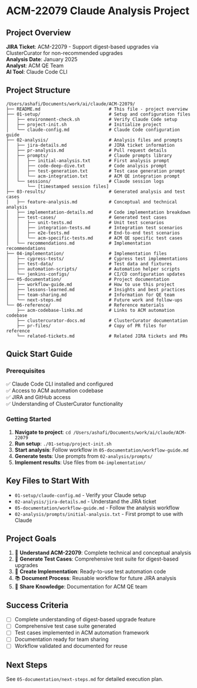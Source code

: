 # ACM-22079 Claude Analysis Project

## Project Overview
**JIRA Ticket**: ACM-22079 - Support digest-based upgrades via ClusterCurator for non-recommended upgrades  
**Analysis Date**: January 2025  
**Analyst**: ACM QE Team  
**AI Tool**: Claude Code CLI  

## Project Structure
```
/Users/ashafi/Documents/work/ai/claude/ACM-22079/
├── README.md                          # This file - project overview
├── 01-setup/                          # Setup and configuration files
│   ├── environment-check.sh           # Verify Claude Code setup
│   ├── project-init.sh                # Initialize project
│   └── claude-config.md               # Claude Code configuration guide
├── 02-analysis/                       # Analysis files and prompts
│   ├── jira-details.md                # JIRA ticket information
│   ├── pr-analysis.md                 # Pull request details
│   ├── prompts/                       # Claude prompts library
│   │   ├── initial-analysis.txt       # First analysis prompt
│   │   ├── code-deep-dive.txt         # Code analysis prompt
│   │   ├── test-generation.txt        # Test case generation prompt
│   │   └── acm-integration.txt        # ACM QE integration prompt
│   └── sessions/                      # Claude session logs
│       └── [timestamped session files]
├── 03-results/                        # Generated analysis and test cases
│   ├── feature-analysis.md            # Conceptual and technical analysis
│   ├── implementation-details.md      # Code implementation breakdown
│   ├── test-cases/                    # Generated test cases
│   │   ├── unit-tests.md              # Unit test scenarios
│   │   ├── integration-tests.md       # Integration test scenarios
│   │   ├── e2e-tests.md               # End-to-end test scenarios
│   │   └── acm-specific-tests.md      # ACM QE specific test cases
│   └── recommendations.md             # Implementation recommendations
├── 04-implementation/                 # Implementation files
│   ├── cypress-tests/                 # Cypress test implementations
│   ├── test-data/                     # Test data and fixtures
│   ├── automation-scripts/            # Automation helper scripts
│   └── jenkins-configs/               # CI/CD configuration updates
├── 05-documentation/                  # Project documentation
│   ├── workflow-guide.md              # How to use this project
│   ├── lessons-learned.md             # Insights and best practices
│   ├── team-sharing.md                # Information for QE team
│   └── next-steps.md                  # Future work and follow-ups
└── 06-reference/                      # Reference materials
    ├── acm-codebase-links.md          # Links to ACM automation codebase
    ├── clustercurator-docs.md         # ClusterCurator documentation
    ├── pr-files/                      # Copy of PR files for reference
    └── related-tickets.md             # Related JIRA tickets and PRs
```

## Quick Start Guide

### Prerequisites
✅ Claude Code CLI installed and configured  
✅ Access to ACM automation codebase  
✅ JIRA and GitHub access  
✅ Understanding of ClusterCurator functionality  

### Getting Started
1. **Navigate to project**: `cd /Users/ashafi/Documents/work/ai/claude/ACM-22079`
2. **Run setup**: `./01-setup/project-init.sh`
3. **Start analysis**: Follow workflow in `05-documentation/workflow-guide.md`
4. **Generate tests**: Use prompts from `02-analysis/prompts/`
5. **Implement results**: Use files from `04-implementation/`

## Key Files to Start With
- `01-setup/claude-config.md` - Verify your Claude setup
- `02-analysis/jira-details.md` - Understand the JIRA ticket
- `05-documentation/workflow-guide.md` - Follow the analysis workflow
- `02-analysis/prompts/initial-analysis.txt` - First prompt to use with Claude

## Project Goals
1. 🎯 **Understand ACM-22079**: Complete technical and conceptual analysis
2. 🧪 **Generate Test Cases**: Comprehensive test suite for digest-based upgrades
3. 🔧 **Create Implementation**: Ready-to-use test automation code
4. 📚 **Document Process**: Reusable workflow for future JIRA analysis
5. 👥 **Share Knowledge**: Documentation for ACM QE team

## Success Criteria
- [ ] Complete understanding of digest-based upgrade feature
- [ ] Comprehensive test case suite generated
- [ ] Test cases implemented in ACM automation framework
- [ ] Documentation ready for team sharing
- [ ] Workflow validated and documented for reuse

## Next Steps
See `05-documentation/next-steps.md` for detailed execution plan.